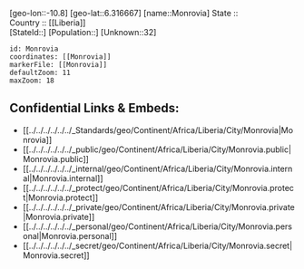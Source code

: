 ﻿---
location: [6.316667,-10.8] 
mapzoom: [7,12] 
mapmarker: city 
type: City
tags:
- geo/City


SpocWebEntityId: 35984
isDeleted: false
confidential: public

---
[geo-lon::-10.8] 
[geo-lat::6.316667] 
[name::Monrovia] 
State ::  
Country :: [[Liberia]]  
[StateId::] 
[Population::] 
[Unknown::32] 


```leaflet
id: Monrovia
coordinates: [[Monrovia]] 
markerFile: [[Monrovia]] 
defaultZoom: 11 
maxZoom: 18
```


## Confidential Links & Embeds: 
- [[../../../../../../_Standards/geo/Continent/Africa/Liberia/City/Monrovia|Monrovia]] 
- [[../../../../../../_public/geo/Continent/Africa/Liberia/City/Monrovia.public|Monrovia.public]] 
- [[../../../../../../_internal/geo/Continent/Africa/Liberia/City/Monrovia.internal|Monrovia.internal]] 
- [[../../../../../../_protect/geo/Continent/Africa/Liberia/City/Monrovia.protect|Monrovia.protect]] 
- [[../../../../../../_private/geo/Continent/Africa/Liberia/City/Monrovia.private|Monrovia.private]] 
- [[../../../../../../_personal/geo/Continent/Africa/Liberia/City/Monrovia.personal|Monrovia.personal]] 
- [[../../../../../../_secret/geo/Continent/Africa/Liberia/City/Monrovia.secret|Monrovia.secret]] 

